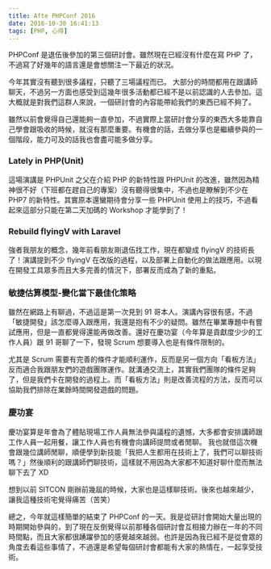 ```yaml
---
title: Afte PHPConf 2016
date: 2016-10-30 16:41:13
tags: [PHP, 心得]
---
```


PHPConf 是退伍後參加的第三個研討會。雖然現在已經沒有什麼在寫 PHP 了，不過寫了好幾年的語言還是會想關注一下最近的狀況。

今年其實沒有聽到很多議程，只聽了三場議程而已。
大部分的時間都用在跟講師聊天，不過另一方面也感受到這幾年很多活動都已經不是以前認識的人去參加。這大概就是對我們這群人來說，一個研討會的內容能帶給我們的東西已經不夠了。

雖然以前會覺得自己還能夠一直參加，不過實際上當研討會分享的東西大多能靠自己學會跟吸收的時候，就沒有那麼重要。有機會的話，去做分享也是繼續參與的一個階段，能力可及的話我也會盡可能多做分享。

<!--more-->

### Lately in PHP(Unit)

這場演講是 PHPUnit 之父在介紹 PHP 的新特性跟 PHPUnit 的改進，雖然因為精神很不好（下班都在趕自己的專案）沒有聽得很集中，不過也是瞭解到不少在 PHP7 的新特性。其實原本還蠻期待會分享一些 PHPUnit 使用上的技巧，不過看起來這部分只能在第二天加碼的 Workshop 才能學到了！

### Rebuild flyingV with Laravel

強者我朋友的概念，幾年前看朋友剛退伍找工作，現在都變成 flyingV 的技術長了！演講提到不少 flyingV 在改版的過程，以及部署上自動化的做法跟應用。以現在開發工具眾多而且大多完善的情況下，部署反而成為了新的重點。

### 敏捷估算模型-變化當下最佳化策略

雖然在網路上有聊過，不過這是第一次見到 91 哥本人。演講內容很有感，不過「敏捷開發」該怎麼導入跟應用，我還是抱有不少的疑問。雖然在畢業專題中有嘗試應用，但是一直都覺得還能再做改善。還好在慶功宴（今年算是貢獻度少少的工作人員）跟 91 哥聊了一下，發現 Scrum 想要導入也是有條件限制的。

尤其是 Scrum 需要有完善的條件才能順利運作，反而是另一個方向「看板方法」反而適合我跟朋友們的遊戲團隊運作。就溝通交流上，其實我們團隊的條件足夠了，但是我們卡在開發的過程上。而「看板方法」則是改善流程的方法，反而可以協助我們排除在業餘時間開發遊戲的問題。

### 慶功宴

慶功宴算是年會為了體貼現場工作人員無法參與議程的遺憾，大多都會安排講師跟工作人員一起用餐，讓工作人員也有機會向講師提問或者閒聊。
我也就借這次機會跟幾位講師閒聊，順便學到新技能「我把人生都用在技術上了，我們可以聊技術嗎？」然後順利的跟講師們聊技術，這樣就不用因為大家都不知道好聊什麼而無法聊下去了 XD

想到以前 SITCON 剛辦前幾屆的時候，大家也是這樣聊技術。後來也越來越少，讓我這種技術宅覺得痛苦（苦笑）

總之，今年就這樣簡單的結束了 PHPConf 的一天。我是從研討會開始大量出現的時期開始參與的，到了現在反倒覺得以前那種各個研討會互相接力辦在一年的不同時間點，而且大家都很踴躍參加的感覺越來越弱。也許是因為我已經不是從會眾的角度去看這些事情了，不過還是希望每個研討會都能有大家的熱情在，一起享受技術。

